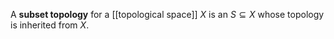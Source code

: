 A **subset topology** for a [[topological space]] $X$ is an $S \subseteq X$ whose topology is inherited from $X$.
